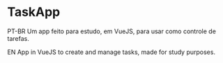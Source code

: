 # TaskApp

PT-BR
Um app feito para estudo, em VueJS, para usar como controle de tarefas.

EN
App in VueJS to create and manage tasks, made for study purposes.
